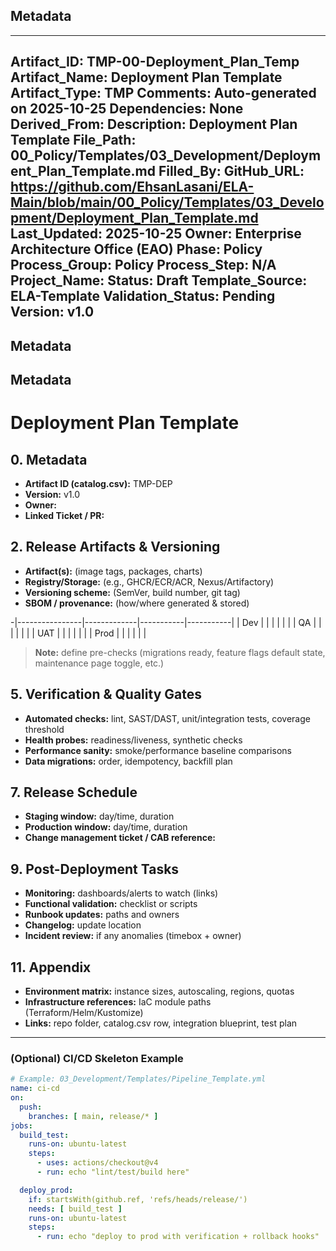 ## Metadata
---
Artifact_ID: TMP-00-Deployment_Plan_Temp
Artifact_Name: Deployment Plan Template
Artifact_Type: TMP
Comments: Auto-generated on 2025-10-25
Dependencies: None
Derived_From: 
Description: Deployment Plan Template
File_Path: 00_Policy/Templates/03_Development/Deployment_Plan_Template.md
Filled_By: 
GitHub_URL: https://github.com/EhsanLasani/ELA-Main/blob/main/00_Policy/Templates/03_Development/Deployment_Plan_Template.md
Last_Updated: 2025-10-25
Owner: Enterprise Architecture Office (EAO)
Phase: Policy
Process_Group: Policy
Process_Step: N/A
Project_Name: 
Status: Draft
Template_Source: ELA-Template
Validation_Status: Pending
Version: v1.0
---
## Metadata
## Metadata
# Deployment Plan Template

## 0. Metadata
- **Artifact ID (catalog.csv):** TMP-DEP  
- **Version:** v1.0  
- **Owner:**  
- **Linked Ticket / PR:**  

## 2. Release Artifacts & Versioning
- **Artifact(s):** (image tags, packages, charts)
- **Registry/Storage:** (e.g., GHCR/ECR/ACR, Nexus/Artifactory)
- **Versioning scheme:** (SemVer, build number, git tag)
- **SBOM / provenance:** (how/where generated & stored)

-|----------------|-------------|-----------|-----------|
| Dev    |          |                |             |           |           |
| QA     |          |                |             |           |           |
| UAT    |          |                |             |           |           |
| Prod   |          |                |             |           |           |

> **Note:** define pre-checks (migrations ready, feature flags default state, maintenance page toggle, etc.)

## 5. Verification & Quality Gates
- **Automated checks:** lint, SAST/DAST, unit/integration tests, coverage threshold
- **Health probes:** readiness/liveness, synthetic checks
- **Performance sanity:** smoke/performance baseline comparisons
- **Data migrations:** order, idempotency, backfill plan

## 7. Release Schedule
- **Staging window:** day/time, duration  
- **Production window:** day/time, duration  
- **Change management ticket / CAB reference:**  

## 9. Post-Deployment Tasks
- **Monitoring:** dashboards/alerts to watch (links)  
- **Functional validation:** checklist or scripts  
- **Runbook updates:** paths and owners  
- **Changelog:** update location  
- **Incident review:** if any anomalies (timebox + owner)

## 11. Appendix
- **Environment matrix:** instance sizes, autoscaling, regions, quotas  
- **Infrastructure references:** IaC module paths (Terraform/Helm/Kustomize)  
- **Links:** repo folder, catalog.csv row, integration blueprint, test plan  

---

### (Optional) CI/CD Skeleton Example
```yaml
# Example: 03_Development/Templates/Pipeline_Template.yml
name: ci-cd
on:
  push:
    branches: [ main, release/* ]
jobs:
  build_test:
    runs-on: ubuntu-latest
    steps:
      - uses: actions/checkout@v4
      - run: echo "lint/test/build here"

  deploy_prod:
    if: startsWith(github.ref, 'refs/heads/release/')
    needs: [ build_test ]
    runs-on: ubuntu-latest
    steps:
      - run: echo "deploy to prod with verification + rollback hooks"
